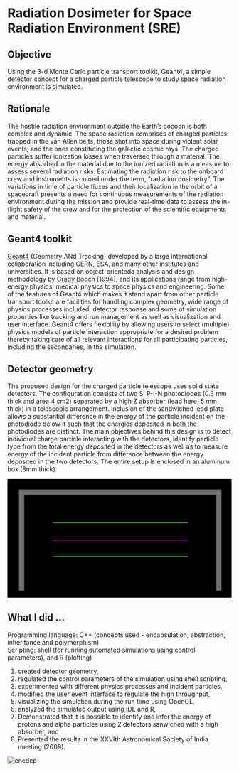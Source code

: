 # Radiation Dosimeter for Space Radiation Environment (SRE)

## Objective
Using the 3-d Monte Carlo particle transport toolkit, Geant4, a simple detector concept for a charged particle telescope to study space radiation environment is simulated.

## Rationale
The hostile radiation environment outside the Earth’s cocoon is both complex and dynamic. The space radiation comprises of charged particles: trapped in the van Allen belts, those shot into space during violent solar events; and the ones constituting the galactic cosmic rays. The charged particles suffer ionization losses when traversed through a material. The energy absorbed in the material due to the ionized radiation is a measure to assess several radiation risks. Estimating the radiation risk to the onboard crew and instruments is coined under the term, “radiation dosimetry”. The variations in time of particle fluxes and their localization in the orbit of a spacecraft presents a need for continuous measurements of the radiation environment during the mission and provide real-time data to assess the in-flight safety of the crew and for the protection of the scientific equipments and material. 

## Geant4 toolkit
[Geant4](https://geant4.web.cern.ch/) (Geometry ANd Tracking) developed by a large international collaboration including CERN, ESA, and many other institutes and universities. It is based on object-orienteda analysis and design methodology by [Grady Booch [1994]](https://dl.acm.org/doi/book/10.5555/174890), and its applications range from high-energy physics, medical physics to space physics and engineering. Some of the features of Geant4 which makes it stand apart from other particle transport toolkit are facilities for handling complex geometry, wide range of physics processes included, detector response and some of simulation properties like tracking and run management as well as visualization and user interface. Geant4 offers flexibility by allowing users to select (multiple) physics models of particle interaction appropriate for a desired problem thereby taking care of all relevant interactions for all participating particles, including the secondaries, in the simulation.

## Detector geometry
The proposed design for the charged particle telescope uses solid state detectors. The configuration consists of two Si P-I-N photodiodes (0.3 mm thick and area 4 cm2) separated by a high Z absorber (lead here, 5 mm thick) in a telescopic arrangement. Inclusion of the sandwiched lead plate allows a substantial difference in the energy of the particle incident on the photodiode below it such that the energies deposited in both the photodiodes are distinct. The main objectives behind this design is to detect individual charge particle interacting with the detectors, identify particle type from the total energy deposited in the detectors as well as to measure energy of the incident particle from difference between the energy deposited in the two detectors. The entire setup is enclosed in an aluminum box (8mm thick). 

![detgeom](https://github.com/jayantpendharkar/G4RadiationDosimeterSRE/blob/master/dosi_detgeom.png)

## What I did ...
Programming language: C++ (concepts used - encapsulation, abstraction, inheritance and polymorphism) <br />
Scripting: shell (for running automated simulations using control parameters), and R (plotting) <br /> 
1. created detector geometry, <br />
2. regulated the control parameters of the simulation using shell scripting, <br /> 
3. experimented with different physics processes and incident particles, <br />
4. modified the user event interface to regulate the high throughput, <br />
5. visualizing the simulation during the run time using OpenGL, <br /> 
6. analyzed the simulated output using IDL and R, <br />
7. Demonstrated that it is possible to identify and infer the energy of protons and alpha particles using 2 detectors sanwiched with a high absorber, and <br />
8. Presented the results in the XXVIth Astronomical Society of India meeting (2009).

![enedep]()
